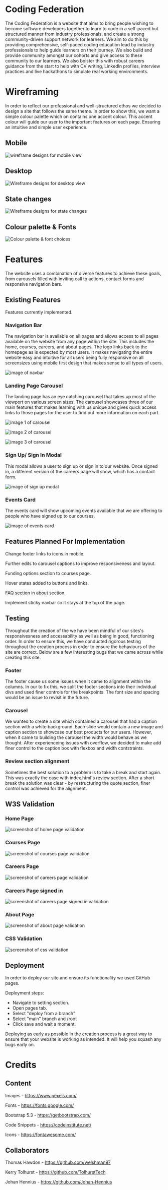 # Coding Federation

The Coding Federation is a website that aims to bring people wishing to become software developers together to learn to code in a self-paced but structured manner from industry professionals, and create a strong community-driven support network for learners. We aim to do this by providing comprehensive, self-paced coding education lead by industry professionals to help guide learners on their journey. We also build and provide community amongst our cohorts and give access to these community to our learners. We also bolster this with robust careers guidance from the start to help with CV writing, LinkedIn profiles, interview practices and live hackathons to simulate real working environments.

# Wireframing
In order to reflect our professional and well-structured ethos we decided to design a site that follows the same theme. In order to show this, we want a simple colour palette which on contains one accent colour. This accent colour will guide our user to the important features on each page. Ensuring an intuitive and simple user experience.

## Mobile
![wireframe designs for mobile view](assets/images/hackathon1-wireframes-mobile-01.jpg)

## Desktop
![Wireframe designs for desktop view](assets/images/hackathon1-wireframes-desktop-02-02.jpg)

## State changes
![Wireframe designs for state changes](assets/images/hackathon1-wireframes-state%20changes-03-03.jpg)

## Colour palette & Fonts
![Colour palette & font choices](assets/images/hackathon1-wireframes-colours-and-fonts-04.jpg)


# Features
The website uses a combination of diverse features to achieve these goals, from carousels filled with inviting call to actions, contact forms and responsive navigation bars. 

## Existing Features
Features currently implemented.

### Navigation Bar
The navigation bar is available on all pages and allows access to all pages available on the website from any page within the site. This includes the home, courses, careers, and about pages. The logo links back to the homepage as is expected by most users. It makes navigating the entire website easy and intuitive for all users being fully responsive on all screensizes using mobile first design that makes sense to all types of users.

![image of navbar](assets/validation-images/navbar.png)

### Landing Page Carousel
The landing page has an eye catching carousel that takes up most of the viewport on various screen sizes. The carousel showcases three of our main features that makes learning with us unique and gives quick access links to those pages for the user to find out more information on each part.

![image 1 of carousel](assets/validation-images/carousel-1.png)

![image 2 of carousel](assets/validation-images/carousel-2.png)

![image 3 of carousel](assets/validation-images/carousel-3.png)

### Sign Up/ Sign In Modal
This modal allows a user to sign up or sign in to our website. Once signed in, a different version of the careers page will show, which has a contact form.

![image of sign up modal](assets/validation-images/sign-up-modal.png)

### Events Card
The events card will show upcoming events available that we are offering to people who have signed up to our courses.

![image of events card](assets/validation-images/events-card.png)

## Features Planned For Implementation
Change footer links to icons in mobile.

Further edits to carousel captions to improve responsiveness and layout.

Funding options section to courses page.

Hover states added to buttons and links.

FAQ section in about section.

Implement sticky navbar so it stays at the top of the page.

## Testing
Throughout the creation of the we have been mindful of our sites's responsivesness and accessability as well as being in good, functioning order. 
In order to ensure this, we have conducted rigorous testing throughout the creation process in order to ensure the behaviours of the site are correct. 
Below are a few interesting bugs that we came across while creating this site. 

### Footer
The footer cause us some issues when it came to alignment within the columns. 
In our to fix this, we split the footer sections into their individual divs and used finer controls for the breakpoints. 
The font size and spacing would be an issue to revisit in the future. 

### Carousel
We wanted to create a site which contained a carousel that had a caption section with a white background. Each slide would contain a new image and caption section to showcase our best products for our users. 
However, when it came to building the carousel the width would behave as we thought. After experienceing issues with overflow, we decided to make add finer control to the caption box with flexbox and width contstraints. 

### Review section alignment
Sometimes the best solution to a problem is to take a break and start again. This was exactly the case with index.html's review section. After a short break the solution was clear - by restructuring the quote section, finer control was achieved for the alignment. 

## W3S Validation

### Home Page
![screenshot of home page validation](assets/validation-images/home-page.png)

### Courses Page
![screenshot of courses page validation](assets/validation-images/courses-page.png)

### Careers Page
![screenshot of careers page validation](assets/validation-images/careers-page.png)

### Careers Page signed in
![screenshot of careers page signed in validation](assets/validation-images/careers-page-signed-in.png)

### About Page
![screenshot of about page validation](assets/validation-images/about-page.png)

### CSS Validation
![screenshot of css validation](assets/validation-images/CSS-validation.png)

## Deployment
In order to deploy our site and ensure its functionality we used GitHub pages. 

Deployment steps: 
- Navigate to setting section.
- Open pages tab.
- Select "deploy from a branch"
- Select "main" branch and /root
- Click save and wait a moment.

Deploying as early as possible in the creation process is a great way to ensure that your website is working as intended. It will help you squash any bugs early on.

# Credits

## Content

Images - https://www.pexels.com/

Fonts - https://fonts.google.com/

Bootstrap 5.3 - https://getbootstrap.com/

Code Snippets - https://codeinstitute.net/

Icons - https://fontawesome.com/

## Collaborators

Thomas Hawdon - https://github.com/welshman97

Kerry Tolhurst - https://github.com/TolhurstTech

Johan Hennius - https://github.com/Johan-Hennius